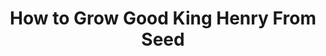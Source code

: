 ---
title: How to Grow Good King Henry From Seed
intro: >-
  Lorem ipsum dolor sit amet, consectetur adipiscing elit, sed do eiusmod tempor
  incididunt ut labore et *dolore magna aliqua*. Nec sagittis aliquam *malesuada
  bibendum*. Proin libero nunc consequat interdum varius sit.


  Lorem ipsum dolor sit amet, consectetur adipiscing elit, sed do eiusmod tempor incididunt ut labore et dolore magna aliqua. Nec sagittis **aliquam malesuada** bibendum. Proin libero nunc consequat interdum varius sit.


  Proin libero nunc consequat interdum varius sit:
---